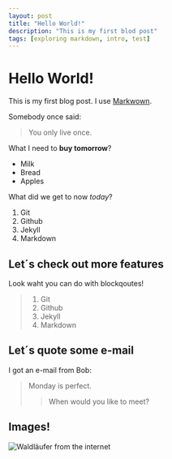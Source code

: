 ```yaml
---
layout: post
title: "Hello World!"
description: "This is my first blod post"
tags: [exploring markdown, intro, test]
---
```


# Hello World!

This is my first blog post.
I use [Markwown](http://markdown.de).

Somebody once said:

> You only live once.

What I need to **buy tomorrow**?

- Milk
- Bread
- Apples

What did we get to now *today*?

1. Git
2. Github
3. Jekyll
4. Markdown

## Let´s check out more features

Look waht you can do with blockqoutes!

> 1. Git
> 2. Github
> 3. Jekyll
> 4. Markdown

## Let´s quote some e-mail

I got an e-mail from Bob:

> Monday is perfect.
>
> > When would you like to meet?

## Images!

![ Waldläufer from the internet](http://www.wald-laeufer.de/fotos.bilder/20110424/img_20110424_046/thumb/In-der-Wendelgrube-bergauf.jpg)
